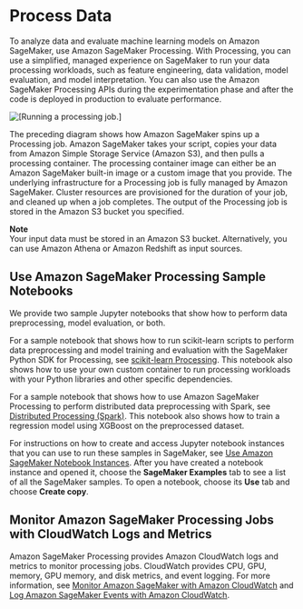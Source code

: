 # Process Data<a name="processing-job"></a>

To analyze data and evaluate machine learning models on Amazon SageMaker, use Amazon SageMaker Processing\. With Processing, you can use a simplified, managed experience on SageMaker to run your data processing workloads, such as feature engineering, data validation, model evaluation, and model interpretation\. You can also use the Amazon SageMaker Processing APIs during the experimentation phase and after the code is deployed in production to evaluate performance\. 

![\[Running a processing job.\]](http://docs.aws.amazon.com/sagemaker/latest/dg/images/Processing-1.png)

The preceding diagram shows how Amazon SageMaker spins up a Processing job\. Amazon SageMaker takes your script, copies your data from Amazon Simple Storage Service \(Amazon S3\), and then pulls a processing container\. The processing container image can either be an Amazon SageMaker built\-in image or a custom image that you provide\. The underlying infrastructure for a Processing job is fully managed by Amazon SageMaker\. Cluster resources are provisioned for the duration of your job, and cleaned up when a job completes\. The output of the Processing job is stored in the Amazon S3 bucket you specified\. 

**Note**  
Your input data must be stored in an Amazon S3 bucket\. Alternatively, you can use Amazon Athena or Amazon Redshift as input sources\.

## Use Amazon SageMaker Processing Sample Notebooks<a name="processing-job-sample-notebooks"></a>

We provide two sample Jupyter notebooks that show how to perform data preprocessing, model evaluation, or both\.

For a sample notebook that shows how to run scikit\-learn scripts to perform data preprocessing and model training and evaluation with the SageMaker Python SDK for Processing, see [scikit\-learn Processing](https://github.com/awslabs/amazon-sagemaker-examples/tree/master/sagemaker_processing/scikit_learn_data_processing_and_model_evaluation)\. This notebook also shows how to use your own custom container to run processing workloads with your Python libraries and other specific dependencies\.

For a sample notebook that shows how to use Amazon SageMaker Processing to perform distributed data preprocessing with Spark, see [Distributed Processing \(Spark\)](https://github.com/awslabs/amazon-sagemaker-examples/tree/master/sagemaker_processing/feature_transformation_with_sagemaker_processing)\. This notebook also shows how to train a regression model using XGBoost on the preprocessed dataset\.

For instructions on how to create and access Jupyter notebook instances that you can use to run these samples in SageMaker, see [Use Amazon SageMaker Notebook Instances](nbi.md)\. After you have created a notebook instance and opened it, choose the **SageMaker Examples** tab to see a list of all the SageMaker samples\. To open a notebook, choose its **Use** tab and choose **Create copy**\.

## Monitor Amazon SageMaker Processing Jobs with CloudWatch Logs and Metrics<a name="processing-job-cloudwatch"></a>

Amazon SageMaker Processing provides Amazon CloudWatch logs and metrics to monitor processing jobs\. CloudWatch provides CPU, GPU, memory, GPU memory, and disk metrics, and event logging\. For more information, see [Monitor Amazon SageMaker with Amazon CloudWatch](monitoring-cloudwatch.md) and [Log Amazon SageMaker Events with Amazon CloudWatch](logging-cloudwatch.md)\.
